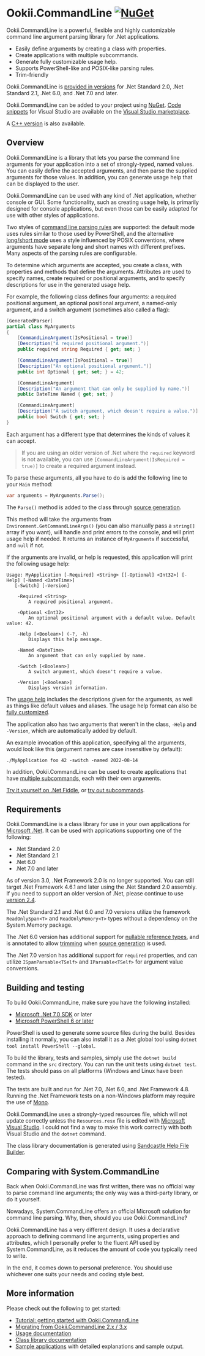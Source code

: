 # Ookii.CommandLine [![NuGet](https://img.shields.io/nuget/v/Ookii.CommandLine)](https://www.nuget.org/packages/Ookii.CommandLine/)

Ookii.CommandLine is a powerful, flexible and highly customizable command line argument parsing
library for .Net applications.

- Easily define arguments by creating a class with properties.
- Create applications with multiple subcommands.
- Generate fully customizable usage help.
- Supports PowerShell-like and POSIX-like parsing rules.
- Trim-friendly

Ookii.CommandLine is [provided in versions](#requirements) for .Net Standard 2.0, .Net Standard 2.1,
.Net 6.0, and .Net 7.0 and later.

Ookii.CommandLine can be added to your project using [NuGet](https://nuget.org/packages/Ookii.CommandLine).
[Code snippets](docs/CodeSnippets.md) for Visual Studio are available on the
[Visual Studio marketplace](https://www.ookii.org/Link/CommandLineSnippets).

A [C++ version](https://github.com/SvenGroot/Ookii.CommandLine.Cpp) is also available.

## Overview

Ookii.CommandLine is a library that lets you parse the command line arguments for your application
into a set of strongly-typed, named values. You can easily define the accepted arguments, and then
parse the supplied arguments for those values. In addition, you can generate usage help that can be
displayed to the user.

Ookii.CommandLine can be used with any kind of .Net application, whether console or GUI. Some
functionality, such as creating usage help, is primarily designed for console applications, but
even those can be easily adapted for use with other styles of applications.

Two styles of [command line parsing rules](docs/Arguments.md) are supported: the default mode uses
rules similar to those used by PowerShell, and the alternative [long/short mode](docs/Arguments.md#longshort-mode)
uses a style influenced by POSIX conventions, where arguments have separate long and short names
with different prefixes. Many aspects of the parsing rules are configurable.

To determine which arguments are accepted, you create a class, with properties and methods that
define the arguments. Attributes are used to specify names, create required or positional arguments,
and to specify descriptions for use in the generated usage help.

For example, the following class defines four arguments: a required positional argument, an optional
positional argument, a named-only argument, and a switch argument (sometimes also called a flag):

```csharp
[GeneratedParser]
partial class MyArguments
{
    [CommandLineArgument(IsPositional = true)]
    [Description("A required positional argument.")]
    public required string Required { get; set; }

    [CommandLineArgument(IsPositional = true)]
    [Description("An optional positional argument.")]
    public int Optional { get; set; } = 42;

    [CommandLineArgument]
    [Description("An argument that can only be supplied by name.")]
    public DateTime Named { get; set; }

    [CommandLineArgument]
    [Description("A switch argument, which doesn't require a value.")]
    public bool Switch { get; set; }
}
```

Each argument has a different type that determines the kinds of values it can accept.

> If you are using an older version of .Net where the `required` keyword is not available, you can
> use `[CommandLineArgument(IsRequired = true)]` to create a required argument instead.

To parse these arguments, all you have to do is add the following line to your `Main` method:

```csharp
var arguments = MyArguments.Parse();
```

The `Parse()` method is added to the class through [source generation](docs/SourceGeneration.md).

This method will take the arguments from `Environment.GetCommandLineArgs()` (you can also manually
pass a `string[]` array if you want), will handle and print errors to the console, and will print
usage help if needed. It returns an instance of `MyArguments` if successful, and `null` if not.

If the arguments are invalid, or help is requested, this application will print the following usage
help:

```text
Usage: MyApplication [-Required] <String> [[-Optional] <Int32>] [-Help] [-Named <DateTime>]
   [-Switch] [-Version]

    -Required <String>
        A required positional argument.

    -Optional <Int32>
        An optional positional argument with a default value. Default value: 42.

    -Help [<Boolean>] (-?, -h)
        Displays this help message.

    -Named <DateTime>
        An argument that can only supplied by name.

    -Switch [<Boolean>]
        A switch argument, which doesn't require a value.

    -Version [<Boolean>]
        Displays version information.
```

The [usage help](docs/UsageHelp.md) includes the descriptions given for the arguments, as well as
things like default values and aliases. The usage help format can also be
[fully customized](src/Samples/CustomUsage).

The application also has two arguments that weren't in the class, `-Help` and `-Version`, which are
automatically added by default.

An example invocation of this application, specifying all the arguments, would look like this
(argument names are case insensitive by default):

```text
./MyApplication foo 42 -switch -named 2022-08-14
```

In addition, Ookii.CommandLine can be used to create applications that have [multiple subcommands](docs/Subcommands.md),
each with their own arguments.

[Try it yourself on .Net Fiddle](https://dotnetfiddle.net/fgLvSl), or
[try out subcommands](https://dotnetfiddle.net/vGIG78).

## Requirements

Ookii.CommandLine is a class library for use in your own applications for [Microsoft .Net](https://dotnet.microsoft.com/).
It can be used with applications supporting one of the following:

- .Net Standard 2.0
- .Net Standard 2.1
- .Net 6.0
- .Net 7.0 and later

As of version 3.0, .Net Framework 2.0 is no longer supported. You can still target .Net Framework
4.6.1 and later using the .Net Standard 2.0 assembly. If you need to support an older version of
.Net, please continue to use [version 2.4](https://github.com/SvenGroot/ookii.commandline/releases/tag/v2.4).

The .Net Standard 2.1 and .Net 6.0 and 7.0 versions utilize the framework `ReadOnlySpan<T>` and
`ReadOnlyMemory<T>` types without a dependency on the System.Memory package.

The .Net 6.0 version has additional support for [nullable reference types](docs/Arguments.md#arguments-with-non-nullable-types),
and is annotated to allow [trimming](https://learn.microsoft.com/dotnet/core/deploying/trimming/trimming-options)
when [source generation](docs/SourceGeneration.md) is used.

The .Net 7.0 version has additional support for `required` properties, and can utilize
`ISpanParsable<TSelf>` and `IParsable<TSelf>` for argument value conversions.

## Building and testing

To build Ookii.CommandLine, make sure you have the following installed:

- [Microsoft .Net 7.0 SDK](https://dotnet.microsoft.com/download) or later
- [Microsoft PowerShell 6 or later](https://github.com/PowerShell/PowerShell)

PowerShell is used to generate some source files during the build. Besides installing it normally,
you can also install it as a .Net global tool using `dotnet tool install PowerShell --global`.

To build the library, tests and samples, simply use the `dotnet build` command in the `src`
directory. You can run the unit tests using `dotnet test`. The tests should pass on all platforms
(Windows and Linux have been tested).

The tests are built and run for .Net 7.0, .Net 6.0, and .Net Framework 4.8. Running the .Net
Framework tests on a non-Windows platform may require the use of [Mono](https://www.mono-project.com/).

Ookii.CommandLine uses a strongly-typed resources file, which will not update correctly unless the
`Resources.resx` file is edited with [Microsoft Visual Studio](https://visualstudio.microsoft.com/).
I could not find a way to make this work correctly with both Visual Studio and the `dotnet` command.

The class library documentation is generated using [Sandcastle Help File Builder](https://github.com/EWSoftware/SHFB).

## Comparing with System.CommandLine

Back when Ookii.CommandLine was first written, there was no official way to parse command line
arguments; the only way was a third-party library, or do it yourself.

Nowadays, System.CommandLine offers an official Microsoft solution for command line parsing. Why,
then, should you use Ookii.CommandLine?

Ookii.CommandLine has a very different design. It uses a declarative approach to defining command
line arguments, using properties and attributes, which I personally prefer to the fluent API used
by System.CommandLine, as it reduces the amount of code you typically need to write.

In the end, it comes down to personal preference. You should use whichever one suits your needs and
coding style best.

## More information

Please check out the following to get started:

- [Tutorial: getting started with Ookii.CommandLine](docs/Tutorial.md)
- [Migrating from Ookii.CommandLine 2.x / 3.x](docs/Migrating.md)
- [Usage documentation](docs/README.md)
- [Class library documentation](https://www.ookii.org/Link/CommandLineDoc)
- [Sample applications](src/Samples) with detailed explanations and sample output.
